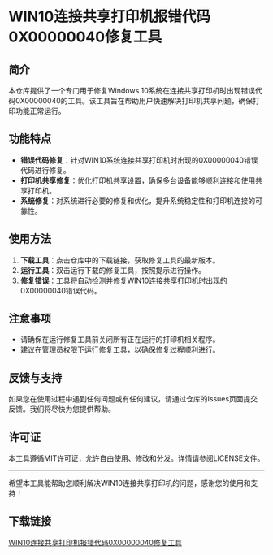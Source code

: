 # WIN10连接共享打印机报错代码0X00000040修复工具

## 简介
本仓库提供了一个专门用于修复Windows 10系统在连接共享打印机时出现错误代码0X00000040的工具。该工具旨在帮助用户快速解决打印机共享问题，确保打印功能正常运行。

## 功能特点
- **错误代码修复**：针对WIN10系统连接共享打印机时出现的0X00000040错误代码进行修复。
- **打印机共享修复**：优化打印机共享设置，确保多台设备能够顺利连接和使用共享打印机。
- **系统修复**：对系统进行必要的修复和优化，提升系统稳定性和打印机连接的可靠性。

## 使用方法
1. **下载工具**：点击仓库中的下载链接，获取修复工具的最新版本。
2. **运行工具**：双击运行下载的修复工具，按照提示进行操作。
3. **修复错误**：工具将自动检测并修复WIN10连接共享打印机时出现的0X00000040错误代码。

## 注意事项
- 请确保在运行修复工具前关闭所有正在运行的打印机相关程序。
- 建议在管理员权限下运行修复工具，以确保修复过程顺利进行。

## 反馈与支持
如果您在使用过程中遇到任何问题或有任何建议，请通过仓库的Issues页面提交反馈。我们将尽快为您提供帮助。

## 许可证
本工具遵循MIT许可证，允许自由使用、修改和分发。详情请参阅LICENSE文件。

---

希望本工具能帮助您顺利解决WIN10连接共享打印机的问题，感谢您的使用和支持！

## 下载链接

[WIN10连接共享打印机报错代码0X00000040修复工具](https://pan.quark.cn/s/039e170a0da3)